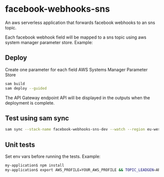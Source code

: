 # facebook-webhooks-sns

An aws serverless application that forwards facebook webhooks to an sns topic.

Each facebook webhook field will be mapped to a sns topic using aws system manager parameter store.
Example:

## Deploy

Create one parameter for each field  AWS Systems Manager Parameter Store
```bash
sam build
sam deploy --guided 
```

The API Gateway endpoint API will be displayed in the outputs when the deployment is complete.


## Test using sam sync
```bash
sam sync --stack-name facebook-webhooks-sns-dev --watch --region eu-west-3  --parameter-overrides 'ParameterKey=TopicLeadgen,ParameterValue=arn:aws:sns:eu-west-3:ACCOUNT_NUMBER:TOPIC'
```

## Unit tests

Set env vars before running the tests. 
Example:

```bash
my-application$ npm install
my-application$ export AWS_PROFILE=YOUR_AWS_PROFILE && TOPIC_LEADGEN=ARN_FOR_LEADGEN_TOPIC && npm run test

```

